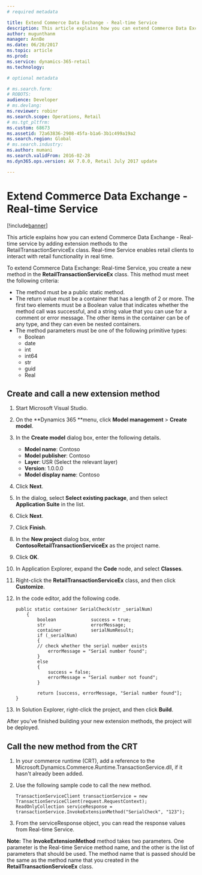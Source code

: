 ```yaml
---
# required metadata

title: Extend Commerce Data Exchange - Real-time Service
description: This article explains how you can extend Commerce Data Exchange -  Real-time service by adding extension methods to the RetailTransactionServiceEx class. Real-time Service enables retail clients to interact with retail functionality in real time.
author: mugunthanm
manager: AnnBe
ms.date: 06/20/2017
ms.topic: article
ms.prod: 
ms.service: dynamics-365-retail
ms.technology: 

# optional metadata

# ms.search.form: 
# ROBOTS: 
audience: Developer
# ms.devlang: 
ms.reviewer: robinr
ms.search.scope: Operations, Retail
# ms.tgt_pltfrm: 
ms.custom: 68673
ms.assetid: 72a63836-2908-45fa-b1a6-3b1c499a19a2
ms.search.region: Global
# ms.search.industry: 
ms.author: mumani
ms.search.validFrom: 2016-02-28
ms.dyn365.ops.version: AX 7.0.0, Retail July 2017 update

---
```


# Extend Commerce Data Exchange - Real-time Service

[!include[banner](../includes/banner.md)]


This article explains how you can extend Commerce Data Exchange -  Real-time service by adding extension methods to the RetailTransactionServiceEx class. Real-time Service enables retail clients to interact with retail functionality in real time.

To extend Commerce Data Exchange: Real-time Service, you create a new method in the **RetailTransactionServiceEx** class. This method must meet the following criteria:

-   The method must be a public static method.
-   The return value must be a container that has a length of 2 or more. The first two elements must be a Boolean value that indicates whether the method call was successful, and a string value that you can use for a comment or error message. The other items in the container can be of any type, and they can even be nested containers.
-   The method parameters must be one of the following primitive types:
    -   Boolean
    -   date
    -   int
    -   int64
    -   str
    -   guid
    -   Real

## Create and call a new extension method
1.  Start Microsoft Visual Studio.
2.  On the **Dynamics 365 **menu, click **Model management** &gt; **Create model**.
3.  In the **Create model** dialog box, enter the following details.
    -   **Model name**: Contoso
    -   **Model publisher**: Contoso
    -   **Layer**: USR (Select the relevant layer)
    -   **Version**: 1.0.0.0
    -   **Model display name**: Contoso

4.  Click **Next**.
5.  In the dialog, select **Select existing package**, and then select **Application Suite** in the list.
6.  Click **Next**.
7.  Click **Finish**.
8.  In the **New project** dialog box, enter **ContosoRetailTransactionServiceEx** as the project name.
9.  Click **OK**.
10. In Application Explorer, expand the **Code** node, and select **Classes**.
11. Right-click the **RetailTransactionServiceEx** class, and then click **Customize**.
12. In the code editor, add the following code.

        public static container SerialCheck(str _serialNum)
            {
                boolean             success = true;
                str                 errorMessage;
                container           serialNumResult;
                if (_serialNum)
                {
                // check whether the serial number exists
                    errorMessage = "Serial number found";
                }
                else
                {
                    success = false;
                    errorMessage = "Serial number not found";
                }

                return [success, errorMessage, "Serial number found"];
        }

13. In Solution Explorer, right-click the project, and then click **Build**.

After you've finished building your new extension methods, the project will be deployed.

## Call the new method from the CRT
1.  In your commerce runtime (CRT), add a reference to the Microsoft.Dynamics.Commerce.Runtime.TransactionService.dll, if it hasn't already been added.
2.  Use the following sample code to call the new method.

        TransactionServiceClient transactionService = new TransactionServiceClient(request.RequestContext);
        ReadOnlyCollection serviceResponse = transactionService.InvokeExtensionMethod("SerialCheck", "123");

3.  From the serviceResponse object, you can read the response values from Real-time Service.

**Note:** The **InvokeExtensionMethod** method takes two parameters. One parameter is the Real-time Service method name, and the other is the list of parameters that should be used. The method name that is passed should be the same as the method name that you created in the **RetailTransactionServiceEx** class.



